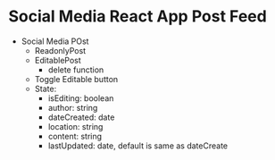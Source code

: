 
# Social Media React App Post Feed

- Social Media POst
    - ReadonlyPost
    - EditablePost
        - delete function
    - Toggle Editable button    
	- State:
		- isEditing: boolean 
		- author: string 
		- dateCreated: date
		- location: string 
		- content: string
        - lastUpdated: date, default is same as dateCreate

